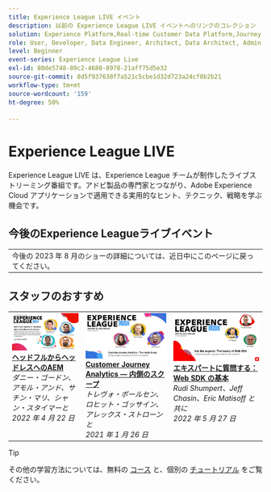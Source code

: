```yaml
---
title: Experience League LIVE イベント
description: 以前の Experience League LIVE イベントへのリンクのコレクション
solution: Experience Platform,Real-time Customer Data Platform,Journey Optimizer,Experience Manager,Target,Audience Manager,Analytics
role: User, Developer, Data Engineer, Architect, Data Architect, Admin, Leader
level: Beginner
event-series: Experience League Live
exl-id: 80de5748-89c2-4680-8978-21aff75d5e32
source-git-commit: 8d5f937630f7a521c5cbe1d32d723a24cf8b2b21
workflow-type: tm+mt
source-wordcount: '159'
ht-degree: 50%

---
```


# Experience League LIVE

Experience League LIVE は、Experience League チームが制作したライブストリーミング番組です。アドビ製品の専門家とつながり、Adobe Experience Cloud アプリケーションで適用できる実用的なヒント、テクニック、戦略を学ぶ機会です。

<div id="upcoming-events">

## 今後のExperience Leagueライブイベント

<table>
<tr>
  <td style="vertical-align: top;">
    今後の 2023 年 8 月のショーの詳細については、近日中にこのページに戻ってください。
  </td>
</tr>
</table>


</div>

<div id="recs-overview-body-1"></div>
<div id="recs-overview-body-2"></div>
<div id="recs-overview-body-3"></div>
<div id="recs-overview-body-4"></div>
<div id="recs-overview-body-5"></div>
<div id="recs-overview-body-6"></div>

<div id="past-events">


</div>

## スタッフのおすすめ

<table style="max-width: 1214px;">

<tr>
  <td style="vertical-align: top;"><a href="episodes/exl-live-episode-04-21-22.md">
      <img alt="Experience Leagueライブ 4 月 21 日" src="assets/youtube-thumbnails/april-21-yt.jpg">
    </a>
    <div>
      <a href="/help/experience-league-live/episodes/exl-live-episode-04-21-22.md">
        <strong>ヘッドフルからヘッドレスへのAEM</strong>
      </a>
      <br/><em>ダニー・ゴードン、アモル・アンド、サチン・マリ、シャン・スタイマーと</em>
      <br/><em>2022 年 4 月 22 日</em>
    </div>
  </td>

<td style="vertical-align: top;">
    <a href="episodes/exl-live-episode-08.md">
      <img alt="Experience LeagueLIVE ep8" src="./assets/youtube-thumbnails/jan-25-yt.jpg">
    </a>
    <div>
      <a href="episodes/exl-live-episode-08.md"><strong>Customer Journey Analytics — 内側のスクープ</strong></a>
      <br/><em>トレヴォ・ポールセン、ロヒット・ゴッサイン、アレックス・ストローンと</em>
      <br/><em>2021 年 1 月 26 日</em>
    </div>
  </td>

<td style="vertical-align: top;">
    <a href="episodes/exl-live-episode-05-26-22.md">
      <img alt="Experience League公開日：5 月 26 日" src="assets/May26_exl_live_banner_web_1920_WebBanner.png">
    </a>
    <div>
      <a href="episodes/exl-live-episode-05-26-22.md">
        <strong>エキスパートに質問する：Web SDK の基本</strong>
      </a>
      <br/><em>Rudi Shumpert、Jeff Chasin、Eric Matisoff と共に</em>
      <br/><em>2022 年 5 月 27 日</em>
    </div>
  </td>
  </tr>

</table>


>[!TIP]
>
>その他の学習方法については、無料の [コース](https://experienceleague.adobe.com/?lang=ja#dashboard/learning) と、個別の [チュートリアル](https://experienceleague.adobe.com/docs/home-tutorials.html?lang=ja) をご覧ください。
